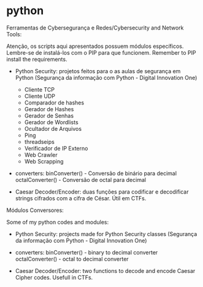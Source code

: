 # python

Ferramentas de Cybersegurança e Redes/Cybersecurity and Network Tools:

Atenção, os scripts aqui apresentados possuem módulos específicos. Lembre-se de instalá-los com o PIP para que funcionem.
Remember to PIP install the requirements.

 - Python Security: projetos feitos para o as aulas de segurança em Python (Segurança da informação com
Python - Digital Innovation One)

    - Cliente TCP
    - Cliente UDP
    - Comparador de hashes
    - Gerador de Hashes
    - Gerador de Senhas
    - Gerador de Wordlists
    - Ocultador de Arquivos
    - Ping 
    - threadseips
    - Verificador de IP Externo
    - Web Crawler
    - Web Scrapping

 - converters: binConverter() - Conversão de binário para decimal
             octalConverter() - Conversão de octal para decimal
 
 - Caesar Decoder/Encoder: duas funções para codificar e decodificar strings cifrados com a cifra de César. Útil em CTFs. 

Módulos Conversores:

Some of my python codes and modules:

 - Python Security: projects made for Python Security classes (Segurança da informação com
Python - Digital Innovation One)
 
 - converters: binConverter() - binary to decimal converter
             octalConverter() - octal to decimal converter
 
 - Caesar Decoder/Encoder: two functions to decode and encode Caesar Cipher codes. Usefull in CTFs.
 
 
